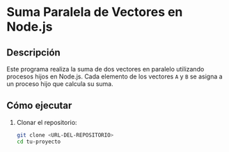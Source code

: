 # Suma Paralela de Vectores en Node.js

## Descripción
Este programa realiza la suma de dos vectores en paralelo utilizando procesos hijos en Node.js. Cada elemento de los vectores `A` y `B` se asigna a un proceso hijo que calcula su suma.

## Cómo ejecutar

1. Clonar el repositorio:
   ```bash
   git clone <URL-DEL-REPOSITORIO>
   cd tu-proyecto
